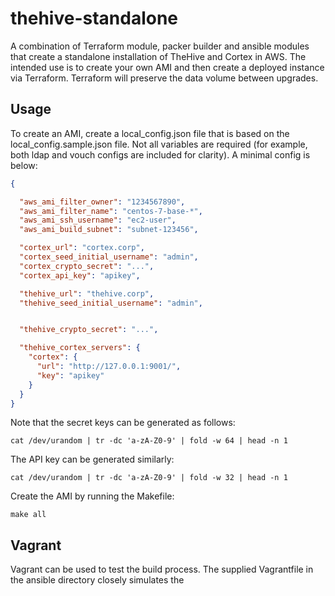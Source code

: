 # thehive-standalone

A combination of Terraform module, packer builder and ansible modules that
create a standalone installation of TheHive and Cortex in AWS. The intended
use is to create your own AMI and then create a deployed instance via
Terraform. Terraform will preserve the data volume between upgrades.

## Usage
To create an AMI, create a local_config.json file that is based on the
local_config.sample.json file. Not all variables are required (for example,
both ldap and vouch configs are included for clarity). A minimal config is below:

```json
{

  "aws_ami_filter_owner": "1234567890",
  "aws_ami_filter_name": "centos-7-base-*",
  "aws_ami_ssh_username": "ec2-user",
  "aws_ami_build_subnet": "subnet-123456",

  "cortex_url": "cortex.corp",
  "cortex_seed_initial_username": "admin",
  "cortex_crypto_secret": "...",
  "cortex_api_key": "apikey",

  "thehive_url": "thehive.corp",
  "thehive_seed_initial_username": "admin",


  "thehive_crypto_secret": "...",

  "thehive_cortex_servers": {
    "cortex": {
      "url": "http://127.0.0.1:9001/",
      "key": "apikey"
    }
  }
}

```

Note that the secret keys can be generated as follows:

```cat /dev/urandom | tr -dc 'a-zA-Z0-9' | fold -w 64 | head -n 1```

The API key can be generated similarly:

```cat /dev/urandom | tr -dc 'a-zA-Z0-9' | fold -w 32 | head -n 1```

Create the AMI by running the Makefile:

```make all```

## Vagrant
Vagrant can be used to test the build process. The supplied Vagrantfile in
the ansible directory closely simulates the
